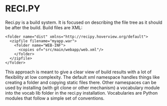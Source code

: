 

RECI.PY
=======

Reci.py is a build system. It is focused on describing the file tree as it
should be after the build. Build files are XML:

    <folder name="dist" xmlns="http://recipy.hoverview.org/default">
      <zipfile filename="myapp.war">
        <folder name="WEB-INF">
          <copies of="src/main/webapp/web.xml"/>
        </folder>
      </zipfile>
    </folder>

This approach is meant to give a clear view of build results with a lot of
flexibility at low complexity. The default xml namespace handles things like
creating a folder and copying static files there. Other namespaces can be
used by installing (with git clone or other mechanism) a vocabulary module
into the vocab lib folder in the reci.py installation. Vocabularies are Python
modules that follow a simple set of conventions. 
